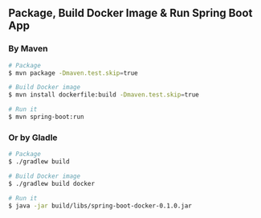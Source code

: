 ## Package, Build Docker Image & Run Spring Boot App

### By Maven

```sh
# Package
$ mvn package -Dmaven.test.skip=true

# Build Docker image
$ mvn install dockerfile:build -Dmaven.test.skip=true

# Run it
$ mvn spring-boot:run
```

### Or by Gladle

```sh
# Package
$ ./gradlew build

# Build Docker image
$ ./gradlew build docker

# Run it
$ java -jar build/libs/spring-boot-docker-0.1.0.jar
```

